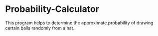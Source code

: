 # Probability-Calculator
This program helps to determine the approximate probability of drawing certain balls randomly from a hat.
